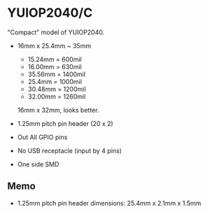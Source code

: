 # YUIOP2040/C

"Compact" model of YUIOP2040.

* 16mm x 25.4mm ~ 35mm
    * 15.24mm =  600mil
    * 16.00mm =  630mil
    * 35.56mm = 1400mil
    * 25.4mm  = 1000mil
    * 30.48mm = 1200mil
    * 32.00mm = 1260mil

    16mm x 32mm, looks better.

* 1.25mm pitch pin header (20 x 2)
* Out All GPIO pins
* No USB receptacle (input by 4 pins)
* One side SMD

## Memo

* 1.25mm pitch pin header dimensions: 25.4mm x 2.1mm x 1.5mm
